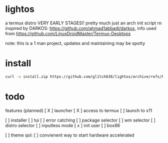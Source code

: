 # lightos
a termux distro VERY EARLY STAGES!! pretty much just an arch init script rn
inspired by DARKOS: https://github.com/ahmad1abbadi/darkos, info used from https://github.com/LinuxDroidMaster/Termux-Desktops

note: this is a 1 man project, updates and maintaining may be spotty

# install
```bash
curl -o install.zip https://github.com/gl1tch638/lightos/archive/refs/heads/main.zip && unzip install.zip && cd install && chmod +x setup.sh && ./setup.sh
```
# todo

features (planned)
[ X ] launcher
  [ X ] access to termux
  [  ] launch to x11

[  ] installer
  [  ] tui
  [ ] error catching
  [  ] package selector
  [  ] wm selector
  [  ] distro selector
  [  ] inputless mode
  [ x ] init user
  [  ] box86

[  ] theme
qol:
[  ] convienent way to start hardware accelerated
